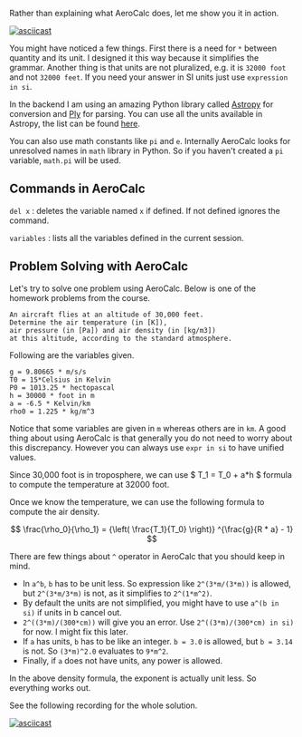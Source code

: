 Rather than explaining what AeroCalc does, let me show you it in action.

[![asciicast](https://asciinema.org/a/sYPyE91MGr9QOamVwnYThzlZN.svg)](https://asciinema.org/a/sYPyE91MGr9QOamVwnYThzlZN)

You might have noticed a few things. First there is a need for `*` between quantity and its unit. I designed it this way because it simplifies the grammar. Another thing is that units are not pluralized, e.g. it is `32000 foot` and not `32000 feet`. If you need your answer in SI units just use `expression in si`.


In the backend I am using an amazing Python library called [Astropy](https://www.astropy.org/) for conversion and [Ply](https://github.com/dabeaz/ply) for parsing. You can use all the units available in Astropy, the list can be found [here](https://docs.astropy.org/en/stable/units/).


You can also use math constants like `pi` and `e`. Internally AeroCalc looks for unresolved names in `math` library in Python. So if you haven't created a `pi` variable, `math.pi` will be used.

## Commands in AeroCalc
`del x`
: deletes the variable named `x` if defined. If not defined ignores the command.

`variables`
: lists all the variables defined in the current session.


## Problem Solving with AeroCalc

Let's try to solve one problem using AeroCalc. Below is one of the homework problems from the course.

```
An aircraft flies at an altitude of 30,000 feet. 
Determine the air temperature (in [K]), 
air pressure (in [Pa]) and air density (in [kg/m3]) 
at this altitude, according to the standard atmosphere.
```

Following are the variables given.
```
g = 9.80665 * m/s/s
T0 = 15*Celsius in Kelvin
P0 = 1013.25 * hectopascal
h = 30000 * foot in m
a = -6.5 * Kelvin/km
rho0 = 1.225 * kg/m^3
```

Notice that some variables are given in `m` whereas others are in `km`. A good thing about using AeroCalc is that generally you do not need to worry about this discrepancy. However you can always use `expr in si` to have unified values.

Since 30,000 foot is in troposphere, we can use $ T_1 = T_0 + a*h $ formula to compute the temperature at 32000 foot.

Once we know the temperature, we can use the following formula to compute the air density.

$$
    \frac{\rho_0}{\rho_1} = {\left( \frac{T_1}{T_0} \right)} ^{\frac{g}{R * a} - 1}
$$

There are few things about `^` operator in AeroCalc that you should keep in mind.
- In `a^b`, `b` has to be unit less. So expression like  `2^(3*m/(3*m))` is allowed, but `2^(3*m/3*m)` is not, as it simplifies to `2^(1*m^2)`.
- By default the units are not simplified, you might have to use `a^(b in si)` if units in b cancel out.
- `2^((3*m)/(300*cm))` will give you an error. Use `2^((3*m)/(300*cm) in si)` for now. I might fix this later.
- If `a` has units, `b` has to be like an integer. `b = 3.0` is allowed, but `b = 3.14` is not. So `(3*m)^2.0` evaluates to `9*m^2`.
- Finally, if `a` does not have units, any power is allowed.

In the above density formula, the exponent is actually unit less. So everything works out.

See the following recording for the whole solution.

[![asciicast](https://asciinema.org/a/oTGxU3t8WOPyI6orh3W0TBMfh.svg)](https://asciinema.org/a/oTGxU3t8WOPyI6orh3W0TBMfh)